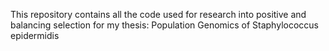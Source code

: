 This repository contains all the code used for research into positive and balancing selection for my thesis: Population Genomics of Staphylococcus epidermidis
